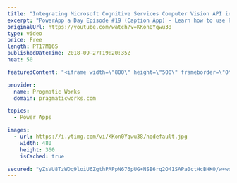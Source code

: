 ```yaml
---
title: "Integrating Microsoft Cognitive Services Computer Vision API into PowerApps"
excerpt: "PowerApp a Day Episode #19 (Caption App) - Learn how to use PowerApps and Microsoft Cognitive Services Computer Vision to automatically create captions on your images you upload.  Power App Training: https://pragmaticworks.com/Training/On-Demand-Training/Introduction-to-Powerapps  OnChange of the Photo:"
originalUrl: https://youtube.com/watch?v=KKon0Yqwu38
type: video
price: Free
length: PT17M16S
publishedDateTime: 2018-09-27T19:20:35Z
heat: 50

featuredContent: "<iframe width=\"800\" height=\"500\" frameborder=\"0\" src=\"https://www.youtube.com/embed/KKon0Yqwu38\" allow=\"accelerometer; autoplay; encrypted-media; gyroscope; picture-in-picture\" allowfullscreen></iframe>"

provider:
  name: Progmatic Works
  domain: pragmaticworks.com

topics:
  - Power Apps

images:
  - url: https://i.ytimg.com/vi/KKon0Yqwu38/hqdefault.jpg
    width: 480
    height: 360
    isCached: true

secured: "yZsVU8TzWDq9loiU6ZgthPAPpN676pUG+NSB6rq2O41SAPa0ctHcBHKO/w+woHjIEbcdAtk+eXrkVH8KG2VVfHWpUyZct84f9bCxrCY5FVnXboa0xu2EigOQKe8x/Qf2Xt8f0dHqB8cf8LRyK0tjwpM5GM94ScG0og8tRLtCWj+jmEVqVHPmBEvf8egr6vpOGGTXUlcXrpN/GMC9vxC2+eXUmLIbWbHcTYqNwIxhS7keJiUVZcA/ImwLIv+w8jj6UTHylbUjDq6YjKKUQJxiyMXuJ34gUBapVjVVYTQhysOc6m4nr7eeIiP+saBnuOT94mF1Dw64Swv5rgFmtutjYPkKL3bw//7eKsThmCj002I3ajWwXLIgw0Yt5OWXM/MwHPPLUJ2nP+lx2XakvG8S6jy7NwXSjUo5g6Jw7/S+0Jw=;IrJhIXZhw9KeUrYAnGw4qA=="
---
```


